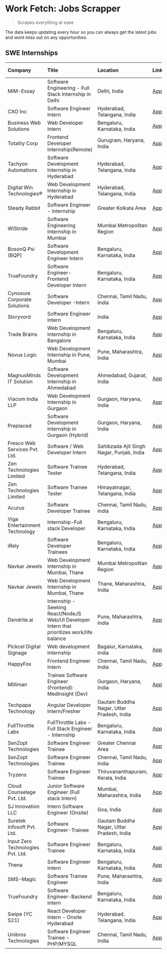# Work Fetch: Jobs Scrapper
> Scrapes everything at ease

The data keeps updating every hour so you can always get the latest jobs and wont miss out on any opportunities.

## SWE Internships
<!--START_SECTION:workfetch-->
| Company                           | Title                                                                                        | Location                                  | Link                                                                                                                                                                                                                                                                                                        | Date Posted   |
|:----------------------------------|:---------------------------------------------------------------------------------------------|:------------------------------------------|:------------------------------------------------------------------------------------------------------------------------------------------------------------------------------------------------------------------------------------------------------------------------------------------------------------|:--------------|
| MiM-Essay                         | Software Engineering - Full Stack Internship in Delhi                                        | Delhi, India                              | [Apply](https://in.linkedin.com/jobs/view/software-engineering-full-stack-internship-in-delhi-at-mim-essay-3901647332?position=33&pageNum=0&refId=B91SYpg3bcEVNYv2Fsa42A%3D%3D&trackingId=71EFc6lWHp5NyT756hmn9g%3D%3D&trk=public_jobs_jserp-result_search-card)                                            | 2024-04-15    |
| CXO Inc                           | Software Engineer Intern                                                                     | Hyderabad, Telangana, India               | [Apply](https://in.linkedin.com/jobs/view/software-engineer-intern-at-cxo-inc-3896891945?position=38&pageNum=0&refId=B91SYpg3bcEVNYv2Fsa42A%3D%3D&trackingId=dGwocdxwEObILPsM%2FN8qNg%3D%3D&trk=public_jobs_jserp-result_search-card)                                                                       | 2024-04-15    |
| Business Web Solutions            | Web Developer Intern                                                                         | Bengaluru, Karnataka, India               | [Apply](https://in.linkedin.com/jobs/view/web-developer-intern-at-business-web-solutions-3897552404?position=19&pageNum=0&refId=B91SYpg3bcEVNYv2Fsa42A%3D%3D&trackingId=gFnhGQl3F4T0eOUK4bCQOg%3D%3D&trk=public_jobs_jserp-result_search-card)                                                              | 2024-04-13    |
| Totality Corp                     | Frontend Developer Internship(Remote)                                                        | Gurugram, Haryana, India                  | [Apply](https://in.linkedin.com/jobs/view/frontend-developer-internship-remote-at-totality-corp-3897033997?position=4&pageNum=0&refId=B91SYpg3bcEVNYv2Fsa42A%3D%3D&trackingId=FVQ8kAbA7aBt0iI0t8rUuQ%3D%3D&trk=public_jobs_jserp-result_search-card)                                                        | 2024-04-12    |
| Tachyon Automations               | Software Development Internship in Hyderabad                                                 | Hyderabad, Telangana, India               | [Apply](https://in.linkedin.com/jobs/view/software-development-internship-in-hyderabad-at-tachyon-automations-3896969464?position=30&pageNum=0&refId=B91SYpg3bcEVNYv2Fsa42A%3D%3D&trackingId=ZTLTVjjeyt%2FUxcJdXUPjjA%3D%3D&trk=public_jobs_jserp-result_search-card)                                       | 2024-04-12    |
| Digital Win Technologies®         | Web Development Internship in Hyderabad                                                      | Hyderabad, Telangana, India               | [Apply](https://in.linkedin.com/jobs/view/web-development-internship-in-hyderabad-at-digital-win-technologies%C2%AE-3893193501?position=58&pageNum=0&refId=B91SYpg3bcEVNYv2Fsa42A%3D%3D&trackingId=5z7IF5qR%2B2deJ5K5Rv8kWQ%3D%3D&trk=public_jobs_jserp-result_search-card)                                 | 2024-04-10    |
| Steady Rabbit                     | Software Engineer - Internship                                                               | Greater Kolkata Area                      | [Apply](https://in.linkedin.com/jobs/view/software-engineer-internship-at-steady-rabbit-3885171077?position=9&pageNum=0&refId=B91SYpg3bcEVNYv2Fsa42A%3D%3D&trackingId=mtFlGMI8aY9IxwDk0GBUKA%3D%3D&trk=public_jobs_jserp-result_search-card)                                                                | 2024-04-08    |
| WiStride                          | Software Engineering Internship in Mumbai                                                    | Mumbai Metropolitan Region                | [Apply](https://in.linkedin.com/jobs/view/software-engineering-internship-in-mumbai-at-wistride-3888218704?position=11&pageNum=0&refId=B91SYpg3bcEVNYv2Fsa42A%3D%3D&trackingId=vi84VfkXKfQvtO%2FR9L0%2BCw%3D%3D&trk=public_jobs_jserp-result_search-card)                                                   | 2024-04-08    |
| BosonQ Psi (BQP)                  | Software Development Engineer Intern                                                         | Bengaluru, Karnataka, India               | [Apply](https://in.linkedin.com/jobs/view/software-development-engineer-intern-at-bosonq-psi-bqp-3888328596?position=27&pageNum=0&refId=B91SYpg3bcEVNYv2Fsa42A%3D%3D&trackingId=rFZCusCQsrhF%2Fg5ucCzYlA%3D%3D&trk=public_jobs_jserp-result_search-card)                                                    | 2024-04-06    |
| TrueFoundry                       | Software Engineer- Frontend Developer Intern                                                 | Bengaluru, Karnataka, India               | [Apply](https://in.linkedin.com/jobs/view/software-engineer-frontend-developer-intern-at-truefoundry-3887320206?position=14&pageNum=0&refId=B91SYpg3bcEVNYv2Fsa42A%3D%3D&trackingId=1KW7m3JPdHYiViH%2FE4Nv6g%3D%3D&trk=public_jobs_jserp-result_search-card)                                                | 2024-04-05    |
| Cynosure Corporate Solutions      | Software Developer -Intern                                                                   | Chennai, Tamil Nadu, India                | [Apply](https://in.linkedin.com/jobs/view/software-developer-intern-at-cynosure-corporate-solutions-3884767755?position=15&pageNum=0&refId=B91SYpg3bcEVNYv2Fsa42A%3D%3D&trackingId=%2ByAUqs7d0VXwVCCYzaXVOg%3D%3D&trk=public_jobs_jserp-result_search-card)                                                 | 2024-04-04    |
| Storyvord                         | Software Engineer Intern                                                                     | India                                     | [Apply](https://in.linkedin.com/jobs/view/software-engineer-intern-at-storyvord-3518938006?position=28&pageNum=0&refId=B91SYpg3bcEVNYv2Fsa42A%3D%3D&trackingId=7LQlExdOGVyGKyIiYQy8Yw%3D%3D&trk=public_jobs_jserp-result_search-card)                                                                       | 2024-04-04    |
| Trade Brains                      | Web Development Internship in Bangalore                                                      | Bengaluru, Karnataka, India               | [Apply](https://in.linkedin.com/jobs/view/web-development-internship-in-bangalore-at-trade-brains-3885739433?position=42&pageNum=0&refId=B91SYpg3bcEVNYv2Fsa42A%3D%3D&trackingId=p46fGOPECemoWgBbAYeLtA%3D%3D&trk=public_jobs_jserp-result_search-card)                                                     | 2024-04-04    |
| Novus Logic                       | Web Development Internship in Pune, Mumbai                                                   | Pune, Maharashtra, India                  | [Apply](https://in.linkedin.com/jobs/view/web-development-internship-in-pune-mumbai-at-novus-logic-3885741343?position=54&pageNum=0&refId=B91SYpg3bcEVNYv2Fsa42A%3D%3D&trackingId=F2Ir6xBrrYOkn8QhnzYKYA%3D%3D&trk=public_jobs_jserp-result_search-card)                                                    | 2024-04-04    |
| MagnusMinds IT Solution           | Software Development Internship in Ahmedabad                                                 | Ahmedabad, Gujarat, India                 | [Apply](https://in.linkedin.com/jobs/view/software-development-internship-in-ahmedabad-at-magnusminds-it-solution-3883933909?position=26&pageNum=0&refId=B91SYpg3bcEVNYv2Fsa42A%3D%3D&trackingId=78e57fPmbGmzIAXK725%2Bhg%3D%3D&trk=public_jobs_jserp-result_search-card)                                   | 2024-04-03    |
| Viacom India LLP                  | Web Development Internship in Gurgaon                                                        | Gurgaon, Haryana, India                   | [Apply](https://in.linkedin.com/jobs/view/web-development-internship-in-gurgaon-at-viacom-india-llp-3883946826?position=47&pageNum=0&refId=B91SYpg3bcEVNYv2Fsa42A%3D%3D&trackingId=OFvJUDOCrfrKLpcTNWhI%2FA%3D%3D&trk=public_jobs_jserp-result_search-card)                                                 | 2024-04-03    |
| Preplaced                         | Software Development Internship in Gurgaon (Hybrid)                                          | Gurgaon, Haryana, India                   | [Apply](https://in.linkedin.com/jobs/view/software-development-internship-in-gurgaon-hybrid-at-preplaced-3880567870?position=17&pageNum=0&refId=B91SYpg3bcEVNYv2Fsa42A%3D%3D&trackingId=RUUM5ZjayIwYoMDeR8K50Q%3D%3D&trk=public_jobs_jserp-result_search-card)                                              | 2024-04-01    |
| Fresco Web Services Pvt. Ltd.     | Software / Web Developer Intern                                                              | Sahibzada Ajit Singh Nagar, Punjab, India | [Apply](https://in.linkedin.com/jobs/view/software-web-developer-intern-at-fresco-web-services-pvt-ltd-3880552598?position=59&pageNum=0&refId=B91SYpg3bcEVNYv2Fsa42A%3D%3D&trackingId=tpgvSJt60ko2qkfcCw8vxg%3D%3D&trk=public_jobs_jserp-result_search-card)                                                | 2024-04-01    |
| Zen Technologies Limited          | Software Trainee Tester                                                                      | Hyderabad, Telangana, India               | [Apply](https://in.linkedin.com/jobs/view/software-trainee-tester-at-zen-technologies-limited-3872036112?position=10&pageNum=0&refId=B91SYpg3bcEVNYv2Fsa42A%3D%3D&trackingId=XcSvp6X7IZgqlmpHg2MKgQ%3D%3D&trk=public_jobs_jserp-result_search-card)                                                         | 2024-03-27    |
| Zen Technologies Limited          | Software Trainee Tester                                                                      | Himayatnagar, Telangana, India            | [Apply](https://in.linkedin.com/jobs/view/software-trainee-tester-at-zen-technologies-limited-3872100214?position=7&pageNum=0&refId=B91SYpg3bcEVNYv2Fsa42A%3D%3D&trackingId=b%2FCXoiY%2FOHocTVNj9H36CA%3D%3D&trk=public_jobs_jserp-result_search-card)                                                      | 2024-03-26    |
| Acurus                            | Software Developer Trainee                                                                   | Chennai, Tamil Nadu, India                | [Apply](https://in.linkedin.com/jobs/view/software-developer-trainee-at-acurus-3871400616?position=16&pageNum=0&refId=B91SYpg3bcEVNYv2Fsa42A%3D%3D&trackingId=dvPgEhJqsAK40K%2Bw0wozyg%3D%3D&trk=public_jobs_jserp-result_search-card)                                                                      | 2024-03-26    |
| Viga Entertainment Technology     | Internship-Full stack Developer                                                              | Bengaluru, Karnataka, India               | [Apply](https://in.linkedin.com/jobs/view/internship-full-stack-developer-at-viga-entertainment-technology-3870669789?position=23&pageNum=0&refId=B91SYpg3bcEVNYv2Fsa42A%3D%3D&trackingId=afsnNfamUI9eAaqlEhCpMQ%3D%3D&trk=public_jobs_jserp-result_search-card)                                            | 2024-03-25    |
| iRely                             | Software Developer Trainees                                                                  | Bengaluru, Karnataka, India               | [Apply](https://in.linkedin.com/jobs/view/software-developer-trainees-at-irely-3860566039?position=2&pageNum=0&refId=B91SYpg3bcEVNYv2Fsa42A%3D%3D&trackingId=NMzPWBbAqPbprSyQ65%2BXUw%3D%3D&trk=public_jobs_jserp-result_search-card)                                                                       | 2024-03-18    |
| Navkar Jewels                     | Web Development Internship in Mumbai, Thane                                                  | Mumbai Metropolitan Region                | [Apply](https://in.linkedin.com/jobs/view/web-development-internship-in-mumbai-thane-at-navkar-jewels-3858080315?position=52&pageNum=0&refId=B91SYpg3bcEVNYv2Fsa42A%3D%3D&trackingId=%2BTxfKZoONZnA3dykCPUG1g%3D%3D&trk=public_jobs_jserp-result_search-card)                                               | 2024-03-15    |
| Navkar Jewels                     | Web Development Internship in Mumbai, Thane                                                  | Thane, Maharashtra, India                 | [Apply](https://in.linkedin.com/jobs/view/web-development-internship-in-mumbai-thane-at-navkar-jewels-3858087224?position=57&pageNum=0&refId=B91SYpg3bcEVNYv2Fsa42A%3D%3D&trackingId=AStgwA19Y5ycB%2B9oaCREVw%3D%3D&trk=public_jobs_jserp-result_search-card)                                               | 2024-03-15    |
| Dendrite.ai                       | Internship - Seeking React/NodeJS Web/UI Developer Intern that prioritizes work/life balance | Pune, Maharashtra, India                  | [Apply](https://in.linkedin.com/jobs/view/internship-seeking-react-nodejs-web-ui-developer-intern-that-prioritizes-work-life-balance-at-dendrite-ai-3853583200?position=35&pageNum=0&refId=B91SYpg3bcEVNYv2Fsa42A%3D%3D&trackingId=xXIINS1Jcjdaq3%2FQCbZQYA%3D%3D&trk=public_jobs_jserp-result_search-card) | 2024-03-12    |
| Pickcel Digital Signage           | Web development Internship                                                                   | Bagalur, Karnataka, India                 | [Apply](https://in.linkedin.com/jobs/view/web-development-internship-at-pickcel-digital-signage-3849506118?position=55&pageNum=0&refId=B91SYpg3bcEVNYv2Fsa42A%3D%3D&trackingId=kD6rK8Hlfj392hVLmq3rgg%3D%3D&trk=public_jobs_jserp-result_search-card)                                                       | 2024-03-08    |
| HappyFox                          | Frontend Engineer Intern                                                                     | Chennai, Tamil Nadu, India                | [Apply](https://in.linkedin.com/jobs/view/frontend-engineer-intern-at-happyfox-3848357951?position=48&pageNum=0&refId=B91SYpg3bcEVNYv2Fsa42A%3D%3D&trackingId=3Al1yRf0jpF49KbjP3VpXA%3D%3D&trk=public_jobs_jserp-result_search-card)                                                                        | 2024-03-07    |
| Milliman                          | Trainee Software Engineer (Frontend): MedInsight (Dev)                                       | Gurgaon, Haryana, India                   | [Apply](https://in.linkedin.com/jobs/view/trainee-software-engineer-frontend-medinsight-dev-at-milliman-3792874280?position=8&pageNum=0&refId=B91SYpg3bcEVNYv2Fsa42A%3D%3D&trackingId=TBRmEzDvUn3S7xHsS1IRCQ%3D%3D&trk=public_jobs_jserp-result_search-card)                                                | 2024-03-01    |
| Techpapa Technology               | Angular Developer Intern/Fresher                                                             | Gautam Buddha Nagar, Uttar Pradesh, India | [Apply](https://in.linkedin.com/jobs/view/angular-developer-intern-fresher-at-techpapa-technology-3834305862?position=60&pageNum=0&refId=B91SYpg3bcEVNYv2Fsa42A%3D%3D&trackingId=XGME9XFTFmADSunDfYItTw%3D%3D&trk=public_jobs_jserp-result_search-card)                                                     | 2024-02-20    |
| FullThrottle Labs                 | FullThrottle Labs - Full Stack Engineer - Internship                                         | Bengaluru, Karnataka, India               | [Apply](https://in.linkedin.com/jobs/view/fullthrottle-labs-full-stack-engineer-internship-at-fullthrottle-labs-3829636016?position=56&pageNum=0&refId=B91SYpg3bcEVNYv2Fsa42A%3D%3D&trackingId=w5gYxki6OBSALE6%2BKr7tmQ%3D%3D&trk=public_jobs_jserp-result_search-card)                                     | 2024-02-17    |
| SenZopt Technologies              | Software Engineer Trainee                                                                    | Greater Chennai Area                      | [Apply](https://in.linkedin.com/jobs/view/software-engineer-trainee-at-senzopt-technologies-3827688781?position=34&pageNum=0&refId=B91SYpg3bcEVNYv2Fsa42A%3D%3D&trackingId=d4zSekxRhTwA6rbmCPHDiQ%3D%3D&trk=public_jobs_jserp-result_search-card)                                                           | 2024-02-12    |
| SenZopt Technologies              | Software Engineer Trainee                                                                    | Chennai, Tamil Nadu, India                | [Apply](https://in.linkedin.com/jobs/view/software-engineer-trainee-at-senzopt-technologies-3827686880?position=50&pageNum=0&refId=B91SYpg3bcEVNYv2Fsa42A%3D%3D&trackingId=hJUqumj5R3WjnS1iGey0ow%3D%3D&trk=public_jobs_jserp-result_search-card)                                                           | 2024-02-12    |
| Tryzens                           | Software Engineer Trainee                                                                    | Thiruvananthapuram, Kerala, India         | [Apply](https://in.linkedin.com/jobs/view/software-engineer-trainee-at-tryzens-3809363491?position=36&pageNum=0&refId=B91SYpg3bcEVNYv2Fsa42A%3D%3D&trackingId=Bn7sEcHeJRJHs00EoP0znQ%3D%3D&trk=public_jobs_jserp-result_search-card)                                                                        | 2024-01-18    |
| Cloud Counselage Pvt. Ltd.        | Junior Software Engineer (Full stack Intern)                                                 | Mumbai, Maharashtra, India                | [Apply](https://in.linkedin.com/jobs/view/junior-software-engineer-full-stack-intern-at-cloud-counselage-pvt-ltd-3803132814?position=25&pageNum=0&refId=B91SYpg3bcEVNYv2Fsa42A%3D%3D&trackingId=%2BNOBKRodkZluToHnDCekRA%3D%3D&trk=public_jobs_jserp-result_search-card)                                    | 2024-01-11    |
| SJ Innovation LLC                 | Intern Software Engineer (Onsite)                                                            | Goa, India                                | [Apply](https://in.linkedin.com/jobs/view/intern-software-engineer-onsite-at-sj-innovation-llc-3799959011?position=43&pageNum=0&refId=B91SYpg3bcEVNYv2Fsa42A%3D%3D&trackingId=D7v9GpGVTQ%2Bv5dfFeqAWKg%3D%3D&trk=public_jobs_jserp-result_search-card)                                                      | 2024-01-11    |
| Suretek Infosoft Pvt. Ltd.        | Software Engineer-Trainee                                                                    | Gautam Buddha Nagar, Uttar Pradesh, India | [Apply](https://in.linkedin.com/jobs/view/software-engineer-trainee-at-suretek-infosoft-pvt-ltd-3800934643?position=22&pageNum=0&refId=B91SYpg3bcEVNYv2Fsa42A%3D%3D&trackingId=%2Bxor%2B17TgRYyh9bQa%2BUU9w%3D%3D&trk=public_jobs_jserp-result_search-card)                                                 | 2024-01-09    |
| Input Zero Technologies Pvt. Ltd. | Software Engineer Trainee                                                                    | Bengaluru, Karnataka, India               | [Apply](https://in.linkedin.com/jobs/view/software-engineer-trainee-at-input-zero-technologies-pvt-ltd-3800927643?position=29&pageNum=0&refId=B91SYpg3bcEVNYv2Fsa42A%3D%3D&trackingId=uCibcBx8pYcHDz0qgDxGdw%3D%3D&trk=public_jobs_jserp-result_search-card)                                                | 2024-01-09    |
| Thena                             | Software Engineer Intern                                                                     | Bengaluru, Karnataka, India               | [Apply](https://in.linkedin.com/jobs/view/software-engineer-intern-at-thena-3778731751?position=18&pageNum=0&refId=B91SYpg3bcEVNYv2Fsa42A%3D%3D&trackingId=eDEdTwRv3oY1aqUlPv1U8g%3D%3D&trk=public_jobs_jserp-result_search-card)                                                                           | 2023-12-05    |
| SMS-Magic                         | Software Trainee Engineer                                                                    | Pune, Maharashtra, India                  | [Apply](https://in.linkedin.com/jobs/view/software-trainee-engineer-at-sms-magic-3761409781?position=31&pageNum=0&refId=B91SYpg3bcEVNYv2Fsa42A%3D%3D&trackingId=Tt3PeHI1kP4Rc9LqlDYTuw%3D%3D&trk=public_jobs_jserp-result_search-card)                                                                      | 2023-11-16    |
| TrueFoundry                       | Software Engineer-Backend Intern                                                             | Bengaluru, Karnataka, India               | [Apply](https://in.linkedin.com/jobs/view/software-engineer-backend-intern-at-truefoundry-3779508170?position=32&pageNum=0&refId=B91SYpg3bcEVNYv2Fsa42A%3D%3D&trackingId=%2B%2BQISTDKyDcXIxIDwD6Xvw%3D%3D&trk=public_jobs_jserp-result_search-card)                                                         | 2023-11-10    |
| Swipe (YC S21)                    | React Developer Intern - Onsite Hyderabad                                                    | Hyderabad, Telangana, India               | [Apply](https://in.linkedin.com/jobs/view/react-developer-intern-onsite-hyderabad-at-swipe-yc-s21-3737600089?position=39&pageNum=0&refId=B91SYpg3bcEVNYv2Fsa42A%3D%3D&trackingId=pXn9PViRi7rzEosxwQjHMQ%3D%3D&trk=public_jobs_jserp-result_search-card)                                                     | 2023-10-13    |
| Unibros Technologies              | Software Engineer Trainee - PHP/MYSQL                                                        | Chennai, Tamil Nadu, India                | [Apply](https://in.linkedin.com/jobs/view/software-engineer-trainee-php-mysql-at-unibros-technologies-3656599241?position=37&pageNum=0&refId=B91SYpg3bcEVNYv2Fsa42A%3D%3D&trackingId=199L6phsyige%2BeTNF8R5cg%3D%3D&trk=public_jobs_jserp-result_search-card)                                               | 2023-06-12    |
<!--END_SECTION:workfetch-->
